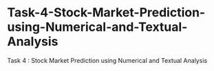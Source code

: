 # Task-4-Stock-Market-Prediction-using-Numerical-and-Textual-Analysis
Task 4 : Stock Market Prediction using Numerical and Textual Analysis
